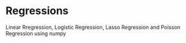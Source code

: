 # Regressions
Linear Rregression, Logistic Regression, Lasso Regression and Poisson Regression using numpy

